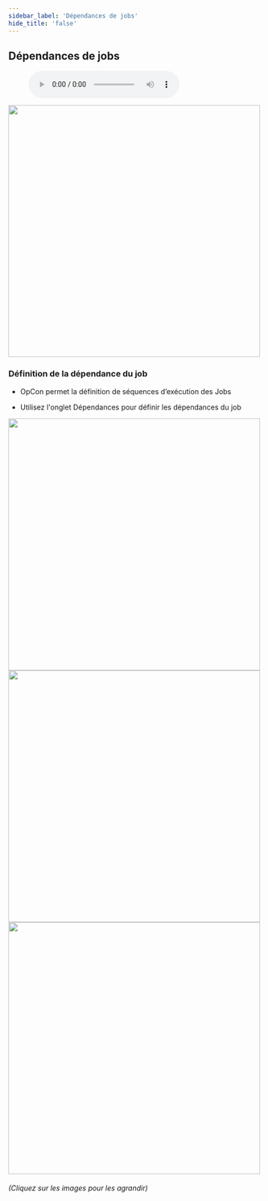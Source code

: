 ```yaml
---
sidebar_label: 'Dépendances de jobs'
hide_title: 'false'
---
```


## Dépendances de jobs

<figure>
    <audio
        controls
        src="audiobasic/JobDependencies.mp3">
            Your browser does not support the
            <code>audio</code> element.
    </audio>
</figure>

<a href="imgbasic/Picture21.png" target="_blank"><img src="imgbasic/Picture21.png" width="500"></img></a>  

### Définition de la dépendance du job

* OpCon permet la définition de séquences d’exécution des Jobs

* Utilisez l'onglet Dépendances pour définir les dépendances du job

<a href="imgbasic/Picture22.png" target="_blank"><img src="imgbasic/Picture22.png" width="500"></img></a>  
<a href="imgbasic/Picture23.png" target="_blank"><img src="imgbasic/Picture23.png" width="500"></img></a>  
<a href="imgbasic/Picture24.png" target="_blank"><img src="imgbasic/Picture24.png" width="500"></img></a>  

###### (Cliquez sur les images pour les agrandir)

